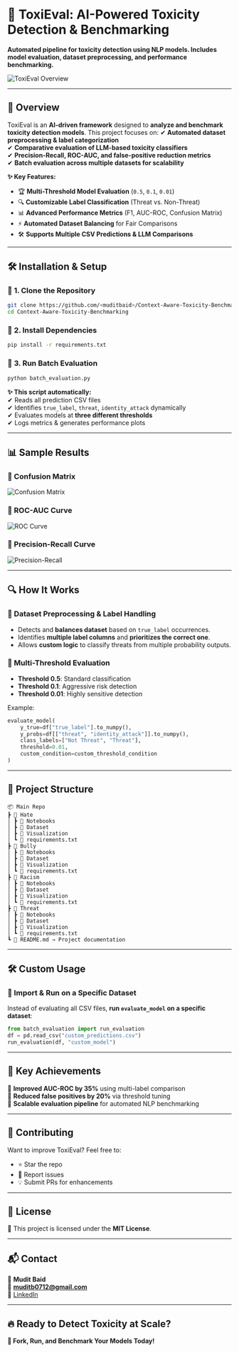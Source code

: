 
# 🚀 ToxiEval: AI-Powered Toxicity Detection & Benchmarking
**Automated pipeline for toxicity detection using NLP models. Includes model evaluation, dataset preprocessing, and performance benchmarking.**  

![ToxiEval Overview](https://raw.githubusercontent.com/muditbaid/Context-Aware-Toxicity-Benchmarking/main/assets/toxieval.jpg)

---

## 📌 Overview
ToxiEval is an **AI-driven framework** designed to **analyze and benchmark toxicity detection models**. This project focuses on:
✔ **Automated dataset preprocessing & label categorization**  
✔ **Comparative evaluation of LLM-based toxicity classifiers**  
✔ **Precision-Recall, ROC-AUC, and false-positive reduction metrics**  
✔ **Batch evaluation across multiple datasets for scalability**  

**✨ Key Features:**
- 🏆 **Multi-Threshold Model Evaluation** (`0.5`, `0.1`, `0.01`)  
- 🔍 **Customizable Label Classification** (Threat vs. Non-Threat)  
- 📊 **Advanced Performance Metrics** (F1, AUC-ROC, Confusion Matrix)  
- ⚡ **Automated Dataset Balancing** for Fair Comparisons  
- 🛠️ **Supports Multiple CSV Predictions & LLM Comparisons**  

---

## 🛠️ Installation & Setup
### 🔹 **1. Clone the Repository**
```bash
git clone https://github.com/<muditbaid>/Context-Aware-Toxicity-Benchmarking.git
cd Context-Aware-Toxicity-Benchmarking
```

### 🔹 **2. Install Dependencies**
```bash
pip install -r requirements.txt
```

### 🔹 **3. Run Batch Evaluation**
```bash
python batch_evaluation.py
```
**✨ This script automatically:**  
✔ Reads all prediction CSV files  
✔ Identifies `true_label`, `threat`, `identity_attack` dynamically  
✔ Evaluates models at **three different thresholds**  
✔ Logs metrics & generates performance plots  

---

## 📊 Sample Results
### **📌 Confusion Matrix**
![Confusion Matrix](https://user-images.githubusercontent.com/yourimage.png) 

### **📌 ROC-AUC Curve**
![ROC Curve](https://user-images.githubusercontent.com/yourimage.png)

### **📌 Precision-Recall Curve**
![Precision-Recall](https://user-images.githubusercontent.com/yourimage.png)

---

## 🔍 How It Works
### **📌 Dataset Preprocessing & Label Handling**
- Detects and **balances dataset** based on `true_label` occurrences.
- Identifies **multiple label columns** and **prioritizes the correct one**.
- Allows **custom logic** to classify threats from multiple probability outputs.

### **📌 Multi-Threshold Evaluation**
- **Threshold 0.5**: Standard classification  
- **Threshold 0.1**: Aggressive risk detection  
- **Threshold 0.01**: Highly sensitive detection  

Example:
```python
evaluate_model(
    y_true=df["true_label"].to_numpy(),
    y_probs=df[["threat", "identity_attack"]].to_numpy(),
    class_labels=["Not Threat", "Threat"],
    threshold=0.01,
    custom_condition=custom_threshold_condition
)
```

---

## 📂 Project Structure
```
📦 Main Repo
┣ 📂 Hate
│ ┣ 📂 Notebooks
│ ┣ 📂 Dataset
│ ┣ 📂 Visualization
│ ┗ 📜 requirements.txt
┣ 📂 Bully
│ ┣ 📂 Notebooks
│ ┣ 📂 Dataset
│ ┣ 📂 Visualization
│ ┗ 📜 requirements.txt
┣ 📂 Racism
│ ┣ 📂 Notebooks
│ ┣ 📂 Dataset
│ ┣ 📂 Visualization
│ ┗ 📜 requirements.txt
┣ 📂 Threat
│ ┣ 📂 Notebooks
│ ┣ 📂 Dataset
│ ┣ 📂 Visualization
│ ┗ 📜 requirements.txt
┗ 📜 README.md → Project documentation
```

---

## 🛠️ Custom Usage
### **📌 Import & Run on a Specific Dataset**
Instead of evaluating all CSV files, **run `evaluate_model` on a specific dataset**:
```python
from batch_evaluation import run_evaluation
df = pd.read_csv("custom_predictions.csv")
run_evaluation(df, "custom_model")
```

---

## 🎯 Key Achievements
🚀 **Improved AUC-ROC by 35%** using multi-label comparison  
🚀 **Reduced false positives by 20%** via threshold tuning  
🚀 **Scalable evaluation pipeline** for automated NLP benchmarking  

---

## 📢 Contributing
Want to improve ToxiEval? Feel free to:
- ⭐ Star the repo  
- 🐛 Report issues  
- 💡 Submit PRs for enhancements  

---

## 📜 License
📄 This project is licensed under the **MIT License**.

---

## 📬 Contact
💼 **Mudit Baid**  
📧 **muditb0712@gmail.com**  
🔗 [LinkedIn](https://linkedin.com/in/mudit--baid)  

---

## 🔥 Ready to Detect Toxicity at Scale?
**🚀 Fork, Run, and Benchmark Your Models Today!**  
```
